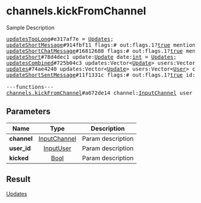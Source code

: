 # channels.kickFromChannel

Sample Description

<pre>
<a href="../constructor/updatesTooLong.md">updatesTooLong</a>#e317af7e = <a href="../type/Updates.md">Updates</a>;
<a href="../constructor/updateShortMessage.md">updateShortMessage</a>#914fbf11 flags:# out:flags.1?<a href="../type/true.md">true</a> mentioned:flags.4?<a href="../type/true.md">true</a> media_unread:flags.5?<a href="../type/true.md">true</a> silent:flags.13?<a href="../type/true.md">true</a> id:<a href="../type/int.md">int</a> user_id:<a href="../type/int.md">int</a> message:<a href="../type/string.md">string</a> pts:<a href="../type/int.md">int</a> pts_count:<a href="../type/int.md">int</a> date:<a href="../type/int.md">int</a> fwd_from:flags.2?<a href="../type/MessageFwdHeader.md">MessageFwdHeader</a> via_bot_id:flags.11?<a href="../type/int.md">int</a> reply_to_msg_id:flags.3?<a href="../type/int.md">int</a> entities:flags.7?Vector&lt;<a href="../type/MessageEntity.md">MessageEntity</a>&gt; = <a href="../type/Updates.md">Updates</a>;
<a href="../constructor/updateShortChatMessage.md">updateShortChatMessage</a>#16812688 flags:# out:flags.1?<a href="../type/true.md">true</a> mentioned:flags.4?<a href="../type/true.md">true</a> media_unread:flags.5?<a href="../type/true.md">true</a> silent:flags.13?<a href="../type/true.md">true</a> id:<a href="../type/int.md">int</a> from_id:<a href="../type/int.md">int</a> chat_id:<a href="../type/int.md">int</a> message:<a href="../type/string.md">string</a> pts:<a href="../type/int.md">int</a> pts_count:<a href="../type/int.md">int</a> date:<a href="../type/int.md">int</a> fwd_from:flags.2?<a href="../type/MessageFwdHeader.md">MessageFwdHeader</a> via_bot_id:flags.11?<a href="../type/int.md">int</a> reply_to_msg_id:flags.3?<a href="../type/int.md">int</a> entities:flags.7?Vector&lt;<a href="../type/MessageEntity.md">MessageEntity</a>&gt; = <a href="../type/Updates.md">Updates</a>;
<a href="../constructor/updateShort.md">updateShort</a>#78d4dec1 update:<a href="../type/Update.md">Update</a> date:<a href="../type/int.md">int</a> = <a href="../type/Updates.md">Updates</a>;
<a href="../constructor/updatesCombined.md">updatesCombined</a>#725b04c3 updates:Vector&lt;<a href="../type/Update.md">Update</a>&gt; users:Vector&lt;<a href="../type/User.md">User</a>&gt; chats:Vector&lt;<a href="../type/Chat.md">Chat</a>&gt; date:<a href="../type/int.md">int</a> seq_start:<a href="../type/int.md">int</a> seq:<a href="../type/int.md">int</a> = <a href="../type/Updates.md">Updates</a>;
<a href="../constructor/updates.md">updates</a>#74ae4240 updates:Vector&lt;<a href="../type/Update.md">Update</a>&gt; users:Vector&lt;<a href="../type/User.md">User</a>&gt; chats:Vector&lt;<a href="../type/Chat.md">Chat</a>&gt; date:<a href="../type/int.md">int</a> seq:<a href="../type/int.md">int</a> = <a href="../type/Updates.md">Updates</a>;
<a href="../constructor/updateShortSentMessage.md">updateShortSentMessage</a>#11f1331c flags:# out:flags.1?<a href="../type/true.md">true</a> id:<a href="../type/int.md">int</a> pts:<a href="../type/int.md">int</a> pts_count:<a href="../type/int.md">int</a> date:<a href="../type/int.md">int</a> media:flags.9?<a href="../type/MessageMedia.md">MessageMedia</a> entities:flags.7?Vector&lt;<a href="../type/MessageEntity.md">MessageEntity</a>&gt; = <a href="../type/Updates.md">Updates</a>;

---functions---
<a href="../method/channels.kickFromChannel.md">channels.kickFromChannel</a>#a672de14 channel:<a href="../type/InputChannel.md">InputChannel</a> user_id:<a href="../type/InputUser.md">InputUser</a> kicked:<a href="../type/Bool.md">Bool</a> = <a href="../type/Updates.md">Updates</a>;
</pre>
## Parameters

| Name | Type | Description |
|------|:----:|-------------|
| **channel** | <a href="../type/InputChannel.md">InputChannel</a> | Param description |
| **user_id** | <a href="../type/InputUser.md">InputUser</a> | Param description |
| **kicked** | <a href="../type/Bool.md">Bool</a> | Param description |

## Result

<a href="../type/Updates.md">Updates</a>

